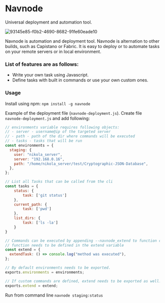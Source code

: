 # Navnode 

Universal deployment and automation tool.

![93145e85-f0b2-4690-8682-91fe60eade10](https://repository-images.githubusercontent.com/499848268/f5f5c077-3243-44cc-afc9-f400eed44e49)

Navnode is automation and deployment tool. 
Navnode is alternation to other builds, such as Capistano or Fabric.
It is easy to deploy or to automate tasks on your remote servers or in local environment.

### List of features are as follows:
- Write your own task using Javascript.
- Define tasks with built in commands or use your own custom ones.

### Usage
Install using npm:
`npm install -g navnode`


Example of the deployment file (`navnode-deployment.js`).
Create file `navnode-deployment.js` and add following:
```js
// environments variable requires following objects:
// - server - username@ip of the targeted server
// - path - path of the dir where commands will be executed
// - tasks - tasks that will be run
const environments = {
  staging: {
    user: "nikola_server",
    server: "192.168.0.16",
    path: "/home/nikola_server/test/Cryptographic-JSON-Database",
  },
};

// List all Tasks that can be called from the cli
const tasks = {
	status: {
		task: ['git status']
	},
	current_path: {
		task: ['pwd']
	},
	list_dirs: {
		task: ['ls -la']
	}
}

// Commands can be executed by appending --navnode_extend to function call
// function needs to be defined in the extend variable
const extend = {
  extendTask: () => console.log("method was executed"),
};

// By default environments needs to be exported.
exports.environments = environments;

// If custom commands are defined, extend needs to be exported as well.
exports.extend = extend;
```

Run from command line `navnode staging:status`